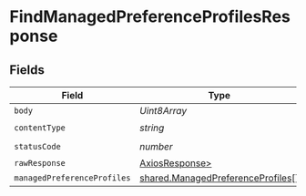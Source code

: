 # FindManagedPreferenceProfilesResponse


## Fields

| Field                                                                                  | Type                                                                                   | Required                                                                               | Description                                                                            |
| -------------------------------------------------------------------------------------- | -------------------------------------------------------------------------------------- | -------------------------------------------------------------------------------------- | -------------------------------------------------------------------------------------- |
| `body`                                                                                 | *Uint8Array*                                                                           | :heavy_minus_sign:                                                                     | N/A                                                                                    |
| `contentType`                                                                          | *string*                                                                               | :heavy_check_mark:                                                                     | N/A                                                                                    |
| `statusCode`                                                                           | *number*                                                                               | :heavy_check_mark:                                                                     | N/A                                                                                    |
| `rawResponse`                                                                          | [AxiosResponse>](https://axios-http.com/docs/res_schema)                               | :heavy_minus_sign:                                                                     | N/A                                                                                    |
| `managedPreferenceProfiles`                                                            | [shared.ManagedPreferenceProfiles](../../models/shared/managedpreferenceprofiles.md)[] | :heavy_minus_sign:                                                                     | OK                                                                                     |